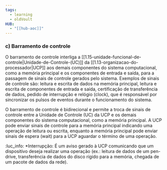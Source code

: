 ```yaml
---
tags:
  - learning
  - oldVoult
HUB:
  - "[[hub-aoc]]"
---
```

### c) Barramento de controle

O barramento de controle interliga a [[1.15-unidade-funcional-de-controle|Unidade-de-Controle-(UC)]] da [[1.13-organizacao-do-processador|UCP]] aos demais componentes do sistema computacional, como a memória principal e os componentes de entrada e saída, para a passagem de sinais de controle gerados pelo sistema. Exemplos de sinais de controle são: leitura e escrita de dados na memória principal, leitura e escrita de componentes de entrada e saída, certificação de transferência de dados, pedido de interrupção e relógio (clock), que é responsável por sincronizar os pulsos de eventos durante o funcionamento do sistema.

O barramento de controle é bidirecional e permite a troca de sinais de controle entre a Unidade de Controle (UC) da UCP e os demais componentes do sistema computacional, como a memória principal. A UCP pode enviar sinais de controle para a memória principal indicando uma operação de leitura ou escrita, enquanto a memória principal pode enviar sinais de espera (wait) para a UCP aguardar o término de uma operação.

:luc_info:
*Interrupção: É um aviso gerado à UCP comunicando que um dispositivo deseja realizar uma operação (ex.: leitura de dados de um pen-drive, transferência de dados do disco rígido para a memória, chegada de um pacote de dados da rede).
